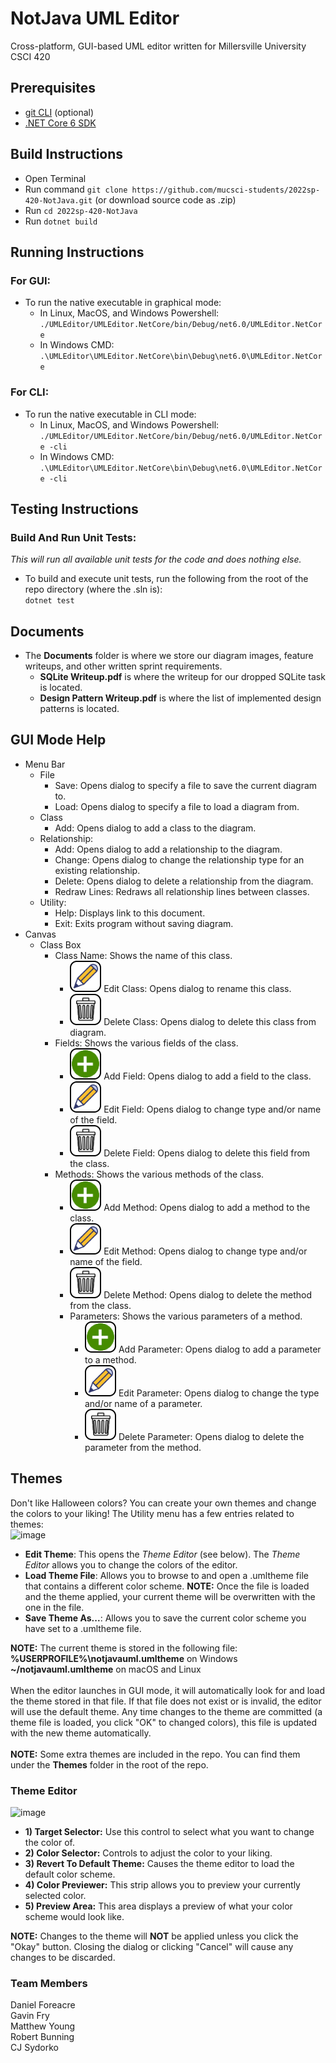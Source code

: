 # NotJava UML Editor

Cross-platform, GUI-based UML editor written for Millersville University CSCI 420

## Prerequisites
- [git CLI](https://git-scm.com/book/en/v2/Getting-Started-Installing-Git) (optional)
- [.NET Core 6 SDK](https://dotnet.microsoft.com/en-us/download)

## Build Instructions
- Open Terminal
- Run command ``git clone https://github.com/mucsci-students/2022sp-420-NotJava.git`` (or download source code as .zip)
- Run ``cd 2022sp-420-NotJava``
- Run ``dotnet build``

## Running Instructions
### For GUI:
- To run the native executable in graphical mode: 
  - In Linux, MacOS, and Windows Powershell: ``./UMLEditor/UMLEditor.NetCore/bin/Debug/net6.0/UMLEditor.NetCore``
  - In Windows CMD: ``.\UMLEditor\UMLEditor.NetCore\bin\Debug\net6.0\UMLEditor.NetCore``
### For CLI:
- To run the native executable in CLI mode: <br />
  - In Linux, MacOS, and Windows Powershell: ``./UMLEditor/UMLEditor.NetCore/bin/Debug/net6.0/UMLEditor.NetCore -cli``
  - In Windows CMD: ``.\UMLEditor\UMLEditor.NetCore\bin\Debug\net6.0\UMLEditor.NetCore -cli``


## Testing Instructions
### Build And Run Unit Tests:
_This will run all available unit tests for the code and does nothing else._
- To build and execute unit tests, run the following from the root of the repo directory (where the .sln is): <br />``dotnet test``

## Documents
- The **Documents** folder is where we store our diagram images, feature writeups, and other written sprint requirements.
  - **SQLite Writeup.pdf** is where the writeup for our dropped SQLite task is located.
  - **Design Pattern Writeup.pdf** is where the list of implemented design patterns is located.

## GUI Mode Help
- Menu Bar
  - File
    - Save: Opens dialog to specify a file to save the current diagram to.
    - Load: Opens dialog to specify a file to load a diagram from.
  - Class
    - Add: Opens dialog to add a class to the diagram.
  - Relationship:
    - Add: Opens dialog to add a relationship to the diagram.
    - Change: Opens dialog to change the relationship type for an existing relationship.
    - Delete: Opens dialog to delete a relationship from the diagram.
    - Redraw Lines: Redraws all relationship lines between classes.
  - Utility:
    - Help: Displays link to this document.
    - Exit: Exits program without saving diagram.
- Canvas
  - Class Box
    - Class Name: Shows the name of this class.
      - ![Edit Button](/UMLEditor/UMLEditor/Assets/CustomIcons/PencilButton.png?raw=true "Edit Button") Edit Class: Opens dialog to rename this class.
      - ![Delete Button](/UMLEditor/UMLEditor/Assets/CustomIcons/TrashCanButton.png?raw=true "Delete Button") Delete Class: Opens dialog to delete this class from diagram.
    - Fields: Shows the various fields of the class.
      - ![Add Button](/UMLEditor/UMLEditor/Assets/CustomIcons/PlusButton.png?raw=true "Add Button") Add Field: Opens dialog to add a field to the class.
      - ![Edit Button](/UMLEditor/UMLEditor/Assets/CustomIcons/PencilButton.png?raw=true "Edit Button") Edit Field: Opens dialog to change type and/or name of the field.
      - ![Delete Button](/UMLEditor/UMLEditor/Assets/CustomIcons/TrashCanButton.png?raw=true "Delete Button") Delete Field: Opens dialog to delete this field from the class.
    - Methods: Shows the various methods of the class.
      - ![Add Button](/UMLEditor/UMLEditor/Assets/CustomIcons/PlusButton.png?raw=true "Add Button") Add Method: Opens dialog to add a method to the class.
      - ![Edit Button](/UMLEditor/UMLEditor/Assets/CustomIcons/PencilButton.png?raw=true "Edit Button") Edit Method: Opens dialog to change type and/or name of the field.
      - ![Delete Button](/UMLEditor/UMLEditor/Assets/CustomIcons/TrashCanButton.png?raw=true "Delete Button") Delete Method: Opens dialog to delete the method from the class.
      - Parameters: Shows the various parameters of a method.
        - ![Add Button](/UMLEditor/UMLEditor/Assets/CustomIcons/PlusButton.png?raw=true "Add Button") Add Parameter: Opens dialog to add a parameter to a method.
        - ![Edit Button](/UMLEditor/UMLEditor/Assets/CustomIcons/PencilButton.png?raw=true "Edit Button") Edit Parameter: Opens dialog to change the type and/or name of a parameter.
        - ![Delete Button](/UMLEditor/UMLEditor/Assets/CustomIcons/TrashCanButton.png?raw=true "Delete Button") Delete Parameter: Opens dialog to delete the parameter from the method.

## Themes
Don't like Halloween colors? You can create your own themes and change the colors to your liking! The Utility menu has a few entries related to themes:<br />
![image](https://user-images.githubusercontent.com/89474048/165871828-d5de7ac9-6136-419d-9124-cec7ee106247.png)
- **Edit Theme**: This opens the *Theme Editor* (see below). The *Theme Editor* allows you to change the colors of the editor.
- **Load Theme File**: Allows you to browse to and open a .umltheme file that contains a different color scheme. **NOTE:** Once the file is loaded and the theme applied, your current theme will be overwritten with the one in the file. 
- **Save Theme As...**: Allows you to save the current color scheme you have set to a .umltheme file. 

**NOTE:** The current theme is stored in the following file:<br />
**%USERPROFILE%\notjavauml.umltheme** on Windows<br />
**~/notjavauml.umltheme** on macOS and Linux<br /><br />
When the editor launches in GUI mode, it will automatically look for and load the theme stored in that file. If that file does not exist or is invalid, the editor will use the default theme. Any time changes to the theme are committed (a theme file is loaded, you click "OK" to changed colors), this file is updated with the new theme automatically. 
<br /><br />**NOTE:** Some extra themes are included in the repo. You can find them under the **Themes** folder in the root of the repo.
### Theme Editor
![image](https://user-images.githubusercontent.com/89474048/165873382-145cad6f-dd85-497c-9f3d-83c4e333098b.png)
- **1) Target Selector:** Use this control to select what you want to change the color of. 
- **2) Color Selector:** Controls to adjust the color to your liking. 
- **3) Revert To Default Theme:** Causes the theme editor to load the default color scheme.
- **4) Color Previewer:** This strip allows you to preview your currently selected color. 
- **5) Preview Area:** This area displays a preview of what your color scheme would look like.

**NOTE:** Changes to the theme will **NOT** be applied unless you click the "Okay" button. Closing the dialog or clicking "Cancel" will cause any changes to be discarded.
### Team Members

Daniel Foreacre<br />
Gavin Fry<br />
Matthew Young<br />
Robert Bunning<br />
CJ Sydorko
